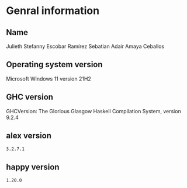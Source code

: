 # Genral information

## Name

Julieth Stefanny Escobar Ramírez
Sebatian Adair Amaya Ceballos

## Operating system version

Microsoft Windows 11 version 21H2

## GHC version

GHCVersion: The Glorious Glasgow Haskell Compilation System, version 9.2.4

## alex version

    3.2.7.1

## happy version

    1.20.0

